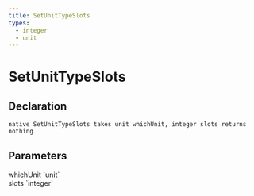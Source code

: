 ```yaml
---
title: SetUnitTypeSlots
types:
  - integer
  - unit
---
```


# SetUnitTypeSlots

## Declaration

```
native SetUnitTypeSlots takes unit whichUnit, integer slots returns nothing
```

## Parameters
<dl>
  <dt>whichUnit `unit`</dt>
  <dd></dd>

  <dt>slots `integer`</dt>
  <dd></dd>
</dl>